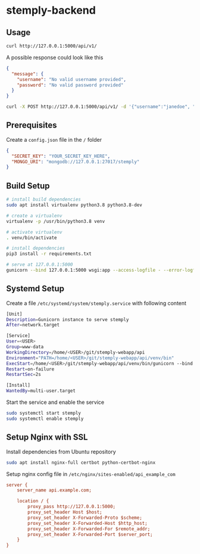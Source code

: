 # stemply-backend

## Usage

```bash
curl http://127.0.0.1:5000/api/v1/
```

A possible response could look like this

```json
{
  "message": {
    "username": "No valid username provided",
    "password": "No valid password provided"
  }
}
```

```bash
curl -X POST http://127.0.0.1:5000/api/v1/ -d '{"username":"janedoe", "password":"secret1"}' -H "Content-Type: application/json"
```


## Prerequisites

Create a `config.json` file in the `/` folder

```json
{
  "SECRET_KEY": "YOUR_SECRET_KEY_HERE",
  "MONGO_URI": "mongodb://127.0.0.1:27017/stemply"
}
```

## Build Setup

```bash
# install build dependencies
sudo apt install virtualenv python3.8 python3.8-dev

# create a virtualenv
virtualenv -p /usr/bin/python3.8 venv

# activate virtualenv
. venv/bin/activate

# install dependencies
pip3 install -r requirements.txt

# serve at 127.0.0.1:5000
gunicorn --bind 127.0.0.1:5000 wsgi:app --access-logfile - --error-logfile - --log-level debug
```

## Systemd Setup

Create a file `/etc/systemd/system/stemply.service` with following content

```bash
[Unit]
Description=Gunicorn instance to serve stemply
After=network.target

[Service]
User=<USER>
Group=www-data
WorkingDirectory=/home/<USER>/git/stemply-webapp/api
Environment="PATH=/home/<USER>/git/stemply-webapp/api/venv/bin"
ExecStart=/home/<USER>/git/stemply-webapp/api/venv/bin/gunicorn --bind 127.0.0.1:5000 wsgi:app --workers 4 --threads 2 --access-logfile /var/log/stemply/access.log --error-logfile /var/log/stemply/error.log --log-level INFO
Restart=on-failure
RestartSec=2s

[Install]
WantedBy=multi-user.target
```

Start the service and enable the service

```bash
sudo systemctl start stemply
sudo systemctl enable stemply
```

## Setup Nginx with SSL

Install dependencies from Ubuntu repository

```bash
sudo apt install nginx-full certbot python-certbot-nginx
```

Setup nginx config file in `/etc/nginx/sites-enabled/api_example_com`

```cfg
server {
    server_name api.example.com;

    location / {
        proxy_pass http://127.0.0.1:5000;
        proxy_set_header Host $host;
        proxy_set_header X-Forwarded-Proto $scheme;
        proxy_set_header X-Forwarded-Host $http_host;
        proxy_set_header X-Forwarded-For $remote_addr;
        proxy_set_header X-Forwarded-Port $server_port;
    }
}
```
